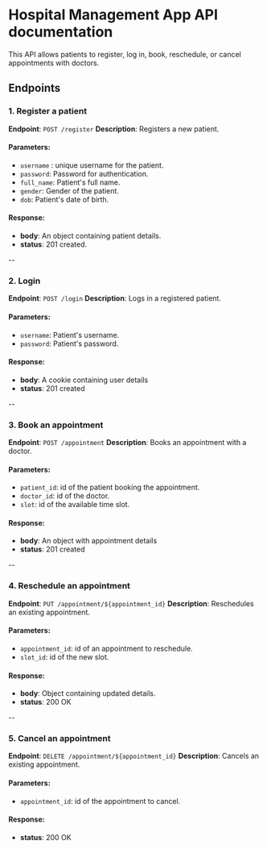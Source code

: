 # Hospital Management App API documentation

This API allows patients to register, log in, book, reschedule, or cancel appointments with doctors.

## **Endpoints**

### 1. Register a patient

**Endpoint**: `POST /register`
**Description**: Registers a new patient.

#### Parameters:

- `username` : unique username for the patient.
- `password`: Password for authentication.
- `full_name`: Patient's full name.
- `gender`: Gender of the patient.
- `dob`: Patient's date of birth.

#### Response:

- **body**: An object containing patient details.
- **status**: 201 created.

--

### 2. Login

**Endpoint**: `POST /login`
**Description**: Logs in a registered patient.

#### Parameters:

- `username`: Patient's username.
- `password`: Patient's password.

#### Response:

- **body**: A cookie containing user details
- **status**: 201 created

--

### 3. Book an appointment

**Endpoint**: `POST /appointment`
**Description**: Books an appointment with a doctor.

#### Parameters:

- `patient_id`: id of the patient booking the appointment.
- `doctor_id`: id of the doctor.
- `slot`: id of the available time slot.

#### Response:

- **body**: An object with appointment details
- **status**: 201 created

--

### 4. Reschedule an appointment

**Endpoint**: `PUT /appointment/${appointment_id}`
**Description**: Reschedules an existing appointment.

#### Parameters:

- `appointment_id`: id of an appointment to reschedule.
- `slot_id`: id of the new slot.

#### Response:

- **body**: Object containing updated details.
- **status**: 200 OK

--

### 5. Cancel an appointment

**Endpoint**: `DELETE /appointment/${appointment_id}`
**Description**: Cancels an existing appointment.

#### Parameters:

- `appointment_id`: id of the appointment to cancel.

#### Response:

- **status**: 200 OK
